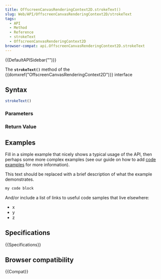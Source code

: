 ```yaml
---
title: OffscreenCanvasRenderingContext2D.strokeText()
slug: Web/API/OffscreenCanvasRenderingContext2D/strokeText
tags:
  - API
  - Method
  - Reference
  - strokeText
  - OffscreenCanvasRenderingContext2D
browser-compat: api.OffscreenCanvasRenderingContext2D.strokeText
---
```

{{DefaultAPISidebar("")}}

The **`strokeText()`** method of the {{domxref("OffscreenCanvasRenderingContext2D")}} interface 

## Syntax

```js
strokeText()
```

### Parameters



### Return Value



## Examples

Fill in a simple example that nicely shows a typical usage of the API, then perhaps some more complex examples (see our guide on how to add [code examples](/en-US/docs/MDN/Contribute/Structures/Code_examples) for more information).

This text should be replaced with a brief description of what the example demonstrates.

```js
my code block
```

And/or include a list of links to useful code samples that live elsewhere:

*   x
*   y
*   z

## Specifications

{{Specifications}}

## Browser compatibility

{{Compat}}

